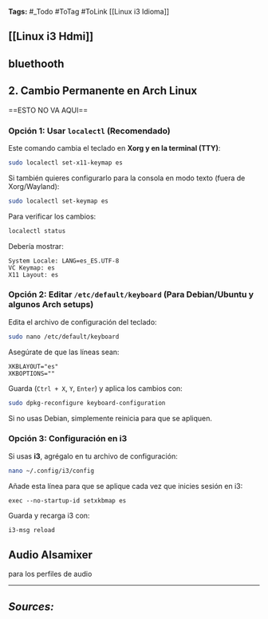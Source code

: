 **Tags:** #_Todo
#ToTag #ToLink 
[[Linux i3 Idioma]]
## [[Linux i3 Hdmi]]

## bluethooth




## **2. Cambio Permanente en Arch Linux**
==ESTO NO VA AQUI==
### **Opción 1: Usar `localectl` (Recomendado)**
Este comando cambia el teclado en **Xorg y en la terminal (TTY)**:
```bash
sudo localectl set-x11-keymap es
```
Si también quieres configurarlo para la consola en modo texto (fuera de Xorg/Wayland):
```bash
sudo localectl set-keymap es
```
Para verificar los cambios:
```bash
localectl status
```
Debería mostrar:
```
System Locale: LANG=es_ES.UTF-8
VC Keymap: es
X11 Layout: es
```
### **Opción 2: Editar `/etc/default/keyboard` (Para Debian/Ubuntu y algunos Arch setups)**
Edita el archivo de configuración del teclado:
```bash
sudo nano /etc/default/keyboard
```
Asegúrate de que las líneas sean:
```
XKBLAYOUT="es"
XKBOPTIONS=""
```
Guarda (`Ctrl + X`, `Y`, `Enter`) y aplica los cambios con:
```bash
sudo dpkg-reconfigure keyboard-configuration
```
Si no usas Debian, simplemente reinicia para que se apliquen.
### **Opción 3: Configuración en i3**
Si usas **i3**, agrégalo en tu archivo de configuración:
```bash
nano ~/.config/i3/config
```
Añade esta línea para que se aplique cada vez que inicies sesión en i3:
```
exec --no-startup-id setxkbmap es
```
Guarda y recarga i3 con:
```bash
i3-msg reload
```

## Audio Alsamixer
para los perfiles de audio
- - - 
## ***Sources:***